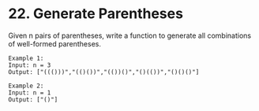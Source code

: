 # 22. Generate Parentheses
Given n pairs of parentheses, write a function to generate all combinations of well-formed parentheses.

```
Example 1:
Input: n = 3
Output: ["((()))","(()())","(())()","()(())","()()()"]

Example 2:
Input: n = 1
Output: ["()"]
```
